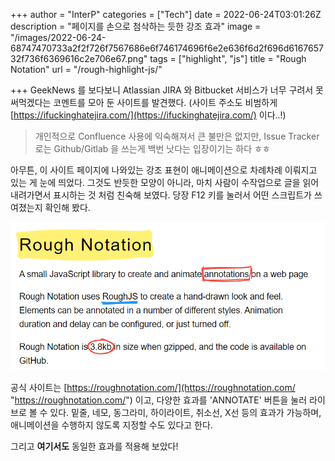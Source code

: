 +++
author = "InterP"
categories = ["Tech"]
date = 2022-06-24T03:01:26Z
description = "페이지를 손으로 첨삭하는 듯한 강조 효과"
image = "/images/2022-06-24-68747470733a2f2f726f7567686e6f746174696f6e2e636f6d2f696d616765732f736f6369616c2e706e67.png"
tags = ["highlight", "js"]
title = "Rough Notation"
url = "/rough-highlight-js/"

+++
GeekNews 를 보다보니 Atlassian JIRA 와 Bitbucket 서비스가 <span class="rn-underline">너무 구려서 못 써먹겠다</span>는 코멘트를 모아 둔 사이트를 발견했다. (사이트 주소도 비범하게 [https://ifuckinghatejira.com/](https://ifuckinghatejira.com/) 이다..!)

> 개인적으로 Confluence 사용에 익숙해져서 큰 불만은 없지만, Issue Tracker 로는 Github/Gitlab 을 쓰는게 백번 낫다는 입장이기는 하다 ㅎㅎ

아무튼, 이 사이트 페이지에 나와있는 강조 표현이 애니메이션으로 차례차례 이뤄지고 있는 게 눈에 띄었다. 그것도 반듯한 모양이 아니라, 마치 사람이 수작업으로 글을 읽어내려가면서 표시하는 것 처럼 친숙해 보였다. 당장 F12 키를 눌러서 어떤 스크립트가 쓰여졌는지 확인해 봤다.

![Rough Notation main page](/images/2022-06-24-2022-06-24-131516.png "rough-notation-main-page")

공식 사이트는 [https://roughnotation.com/](https://roughnotation.com/ "https://roughnotation.com/") 이고, 다양한 효과를 'ANNOTATE' 버튼을 눌러 라이브로 볼 수 있다. 밑줄, 네모, 동그라미, 하이라이트, 취소선, X선 등의 효과가 가능하며, 애니메이션을 수행하지 않도록 지정할 수도 있다고 한다.

그리고 <span class="rn-circle">**여기서도**</span> 동일한 효과를 적용해 보았다!

<script type="module">import { annotate } from 'https://unpkg.com/rough-notation?module'; const n2 = document.querySelector('span.rn-circle'); const n4 = document.querySelector('span.rn-underline'); const a2 = annotate(n2, { type: 'circle', color: 'red', padding: 10 }); const a4 = annotate(n4, { type: 'highlight', color: '#ff0066', iterations: 1, multiline: true }); a2.show(); a4.show();</script>